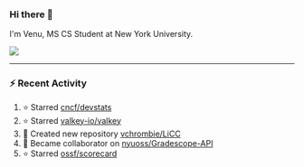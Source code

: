 ### Hi there 👋

I'm Venu, MS CS Student at New York University.


![](https://komarev.com/ghpvc/?username=vchrombie&label=👀)

---

### :zap: Recent Activity

<!--RECENT_ACTIVITY:start-->
1. ⭐ Starred [cncf/devstats](https://github.com/cncf/devstats)
2. ⭐ Starred [valkey-io/valkey](https://github.com/valkey-io/valkey)
3. 📔 Created new repository [vchrombie/LiCC](https://github.com/vchrombie/LiCC)
4. 🤝 Became collaborator on [nyuoss/Gradescope-API](https://github.com/nyuoss/Gradescope-API)
5. ⭐ Starred [ossf/scorecard](https://github.com/ossf/scorecard)
<!--RECENT_ACTIVITY:end-->

<!--
**vchrombie/vchrombie** is a ✨ _special_ ✨ repository because its `README.md` (this file) appears on your GitHub profile.

Here are some ideas to get you started:

- 🔭 I’m currently working on ...
- 🌱 I’m currently learning ...
- 👯 I’m looking to collaborate on ...
- 🤔 I’m looking for help with ...
- 💬 Ask me about ...
- 📫 How to reach me: ...
- 😄 Pronouns: ...
- ⚡ Fun fact: ...
-->
